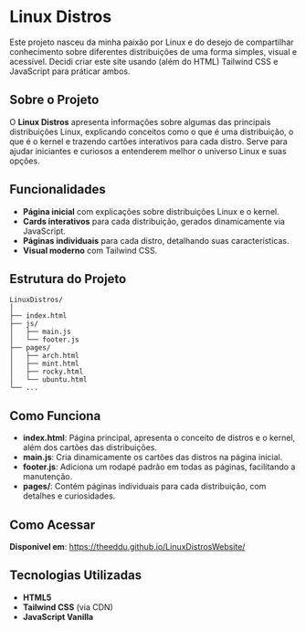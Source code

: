 # Linux Distros

Este projeto nasceu da minha paixão por Linux e do desejo de compartilhar conhecimento sobre diferentes distribuições de uma forma simples, visual e acessível. Decidi criar este site usando (além do HTML) Tailwind CSS e JavaScript para práticar ambos.

## Sobre o Projeto

O **Linux Distros** apresenta informações sobre algumas das principais distribuições Linux, explicando conceitos como o que é uma distribuição, o que é o kernel e trazendo cartões interativos para cada distro. Serve para ajudar iniciantes e curiosos a entenderem melhor o universo Linux e suas opções.

## Funcionalidades

- **Página inicial** com explicações sobre distribuições Linux e o kernel.
- **Cards interativos** para cada distribuição, gerados dinamicamente via JavaScript.
- **Páginas individuais** para cada distro, detalhando suas características.
- **Visual moderno** com Tailwind CSS.

## Estrutura do Projeto

```
LinuxDistros/  
│
├── index.html                
├── js/
│   ├── main.js                
│   └── footer.js              
├── pages/
│   ├── arch.html              
│   ├── mint.html              
│   ├── rocky.html             
│   └── ubuntu.html            
└── ...
```

## Como Funciona

- **index.html**: Página principal, apresenta o conceito de distros e o kernel, além dos cartões das distribuições.
- **main.js**: Cria dinamicamente os cartões das distros na página inicial.
- **footer.js**: Adiciona um rodapé padrão em todas as páginas, facilitando a manutenção.
- **pages/**: Contém páginas individuais para cada distribuição, com detalhes e curiosidades.

## Como Acessar

**Disponivel em**: https://theeddu.github.io/LinuxDistrosWebsite/

## Tecnologias Utilizadas

- **HTML5**
- **Tailwind CSS** (via CDN)
- **JavaScript Vanilla**

